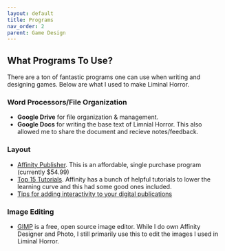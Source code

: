 ```yaml
---
layout: default
title: Programs
nav_order: 2
parent: Game Design
---
```

## What Programs To Use?
There are a ton of fantastic programs one can use when writing and designing games. Below are what I used to make Liminal Horror.

### Word Processors/File Organization
- **Google Drive** for file organization & management.
- **Google Docs** for writing the base text of Limnial Horror. This also allowed me to share the document and recieve notes/feedback.

### Layout
- [Affinity Publisher](affinity.serif.com). This is an affordable, single purchase program (currently $54.99)
- [Top 15 Tutorials](https://designshack.net/articles/reviews/affinity-publisher-tutorials-reviews/). Affinity has a bunch of helpful tutorials to lower the learning curve and this had some good ones included.
- [Tips for adding interactivity to your digital publications](https://affinityspotlight.com/article/tips-for-adding-interactivity-to-your-digital-publications/?fbclid=IwAR23JilQaxht5L6I3E86vihJwhO9kOTYo0Nd7fZrbv2w0y55zbqFcQm-Gjg)

### Image Editing
- [GIMP](www.gimp.org) is a free, open source image editor. While I do own Affinity Designer and Photo, I still primarily use this to edit the images I used in Liminal Horror.
